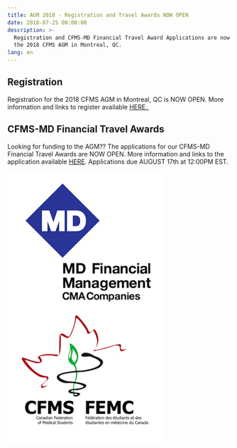 ```yaml
---
title: AGM 2018 - Registration and Travel Awards NOW OPEN
date: 2018-07-25 00:00:00
description: >-
  Registration and CFMS-MD Financial Travel Award Applications are now OPEN for
  the 2018 CFMS AGM in Montreal, QC.
lang: en
---
```


## Registration

Registration for the 2018 CFMS AGM in Montreal, QC is NOW OPEN. More information and links to register available [HERE.&nbsp;](https://www.cfms.org/meetings/agm-2018-montreal.html)

## CFMS-MD Financial Travel Awards

Looking for funding to the AGM?? The applications for our CFMS-MD Financial Travel Awards are NOW OPEN. More information and links to the application available [HERE](https://www.cfms.org/resources/md-travel-awards.html). Applications due AUGUST 17th at 12:00PM EST.

![](/images/MDFM_CFMS.jpg)

&nbsp;